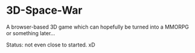 # 3D-Space-War
A browser-based 3D game which can hopefully be turned into a MMORPG or something later...

Status: not even close to started. xD
